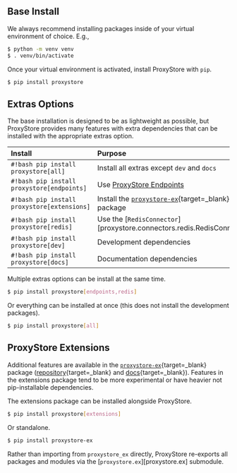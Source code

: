 ## Base Install

We always recommend installing packages inside of your virtual environment of choice.
E.g.,
```bash
$ python -m venv venv
$ . venv/bin/activate
```

Once your virtual environment is activated, install ProxyStore with `pip`.
```bash
$ pip install proxystore
```

## Extras Options

The base installation is designed to be as lightweight as possible, but
ProxyStore provides many features with extra dependencies that can be installed with the appropriate extras option.

| Install | Purpose |
| :------ | :------ |
| `#!bash pip install proxystore[all]` | Install all extras except `dev` and `docs` |
| `#!bash pip install proxystore[endpoints]` | Use [ProxyStore Endpoints](guides/endpoints.md) |
| `#!bash pip install proxystore[extensions]` | Install the [`proxystore-ex`](https://github.com/proxystore/extensions){target=_blank} package |
| `#!bash pip install proxystore[redis]` | Use the [`RedisConnector`][proxystore.connectors.redis.RedisConnector] |
| `#!bash pip install proxystore[dev]` | Development dependencies |
| `#!bash pip install proxystore[docs]` | Documentation dependencies |

Multiple extras options can be install at the same time.

```bash
$ pip install proxystore[endpoints,redis]
```

Or everything can be installed at once (this does not install the development packages).

```bash
$ pip install proxystore[all]
```

## ProxyStore Extensions

Additional features are available in the
[`proxystore-ex`](https://pypi.org/project/proxystore-ex/){target=_blank}
package ([repository](https://github.com/proxystore/extensions){target=_blank}
and [docs](https://extensions.proxystore.dev){target=_blank}).
Features in the extensions package tend to be more experimental or have heavier
not pip-installable dependencies.

The extensions package can be installed alongside ProxyStore.
```bash
$ pip install proxystore[extensions]
```
Or standalone.
```bash
$ pip install proxystore-ex
```

Rather than importing from `proxystore_ex` directly, ProxyStore re-exports
all packages and modules via the [`proxystore.ex`][proxystore.ex] submodule.
